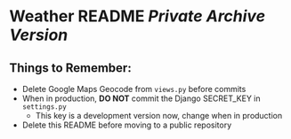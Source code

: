 # Weather README *Private Archive Version*
## Things to Remember:
 - Delete Google Maps Geocode from `views.py` before commits
 - When in production, **DO NOT** commit the Django SECRET_KEY in `settings.py`
    - This key is a development version now, change when in production
 - Delete this README before moving to a public repository

